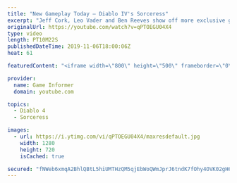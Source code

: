```yaml
---
title: "New Gameplay Today – Diablo IV's Sorceress"
excerpt: "Jeff Cork, Leo Vader and Ben Reeves show off more exclusive gameplay of Diablo IV, which can be viewed without commentary at ..."
originalUrl: https://youtube.com/watch?v=qPTOEGU04X4
type: video
length: PT10M22S
publishedDateTime: 2019-11-06T18:00:06Z
heat: 61

featuredContent: "<iframe width=\"800\" height=\"500\" frameborder=\"0\" src=\"https://www.youtube.com/embed/qPTOEGU04X4\" allow=\"accelerometer; autoplay; encrypted-media; gyroscope; picture-in-picture\" allowfullscreen></iframe>"

provider:
  name: Game Informer
  domain: youtube.com

topics:
  - Diablo 4
  - Sorceress

images:
  - url: https://i.ytimg.com/vi/qPTOEGU04X4/maxresdefault.jpg
    width: 1280
    height: 720
    isCached: true

secured: "fNWeb6xmqA2BhlQBtL5hiUMTHzQM5qjEbWoQWmJprJ6tndK7fOhy4OVK02gH6z3m3OFHudPqg4RenxVBl2i6TqEb7a6x5R1RgRnZcrIWcoChDNXeuZN3wBoCUq1za8b78wSXi3JWydUDHeu0qCFsOoOnKPlTCyox8POGB04pi9EfR66/kjrXsoIHDjJ4IaaXf/1HQP7mVs7N2JO/X19+OWwNyMJxwGoZlIlmdEbVl0sNaJ4bvA24TyVqjzzmWvTVenW7572FEm4fuDywxticlGNLj44h8mo2Tzw5UzYdx5d4ceBwh8Ftc/0nOx5XgzCABwAk3rK5n1ub03AKGP7oifRq2y1KUTkSMSFVsKD2vU+hMsCOFLkqmhIsVwk/NkBfAHk5L7MnusQs/NfBVFjjeC0XNYyVTK7m6Xblg8AeiG9e0lFDvy6lTIrn6pkPMOXY;53l9BPuJ/qCRw4Z6Y7mmCw=="
---
```


